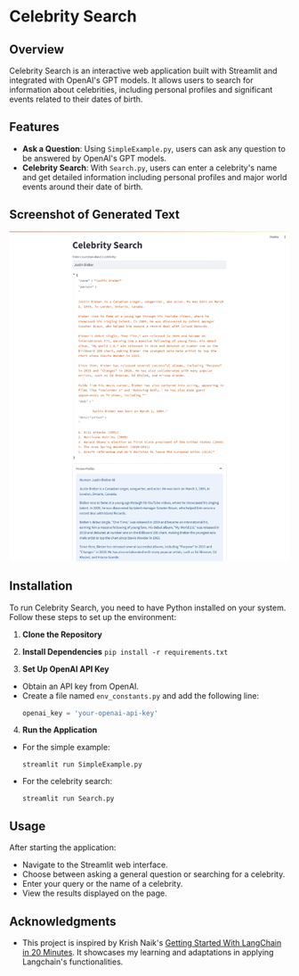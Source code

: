 # Celebrity Search

## Overview
Celebrity Search is an interactive web application built with Streamlit and integrated with OpenAI's GPT models. It allows users to search for information about celebrities, including personal profiles and significant events related to their dates of birth.

## Features
- **Ask a Question**: Using `SimpleExample.py`, users can ask any question to be answered by OpenAI's GPT models.
- **Celebrity Search**: With `Search.py`, users can enter a celebrity's name and get detailed information including personal profiles and major world events around their date of birth.

## Screenshot of Generated Text
![Screenshot of the Celebrity Search Page](images/screenshot_CelebritySearch.png)

## Installation
To run Celebrity Search, you need to have Python installed on your system. Follow these steps to set up the environment:

1. **Clone the Repository**
2. **Install Dependencies**
`pip install -r requirements.txt`

3. **Set Up OpenAI API Key**
- Obtain an API key from OpenAI.
- Create a file named `env_constants.py` and add the following line:
  ```python
  openai_key = 'your-openai-api-key'
  ```

4. **Run the Application**
- For the simple example:
  ```
  streamlit run SimpleExample.py
  ```
- For the celebrity search:
  ```
  streamlit run Search.py
  ```

## Usage
After starting the application:
- Navigate to the Streamlit web interface.
- Choose between asking a general question or searching for a celebrity.
- Enter your query or the name of a celebrity.
- View the results displayed on the page.


## Acknowledgments
- This project is inspired by Krish Naik's [Getting Started With LangChain in 20 Minutes](https://youtu.be/_FpT1cwcSLg?si=Y2SYlbkJL44J_Acy). It showcases my learning and adaptations in applying Langchain's functionalities.


